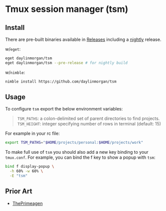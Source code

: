 # Tmux session manager (tsm)

## Install

There are pre-built binaries available in [Releases](https://github.com/daylinmorgan/tsm/releases/) including a [nightly](https://github.com/daylinmorgan/tsm/releases/tag/nightly) release.

w/`eget`:
```sh
eget daylinmorgan/tsm
eget daylinmorgan/tsm --pre-release # for nightly build
```

w/`nimble`:
```sh
nimble install https://github.com/daylinmorgan/tsm
```

## Usage

To configure `tsm` export the below environment variables:
> `TSM_PATHS`: a colon-delimited set of parent directories to find projects. \
> `TSM_HEIGHT`: integer specifying number of rows in terminal (default: 15)

For example in your rc file:

```sh
export TSM_PATHS="$HOME/projects/personal:$HOME/projects/work"
```

To make full use of `tsm` you should also add a new key binding to your `tmux.conf`.
For example, you can bind the f key to show a popup with `tsm`:

```sh
bind f display-popup \
  -h 60% -w 60% \
  -E "tsm"
```

## Prior Art

- [ThePrimeagen](https://github.com/ThePrimeagen/.dotfiles/blob/master/bin/.local/scripts/tmux-sessionizer)
